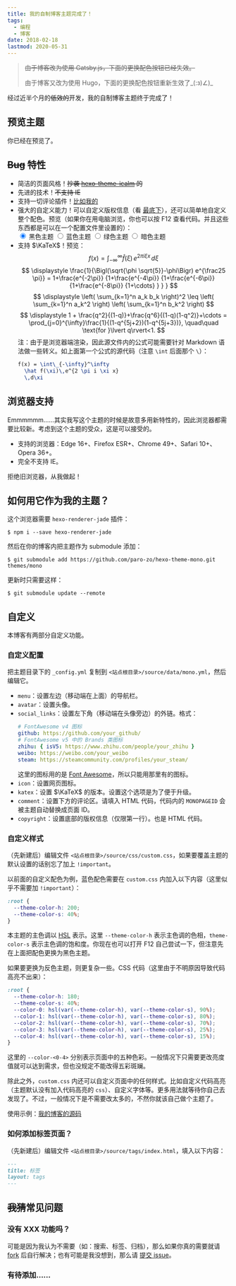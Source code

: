 ```yaml
---
title: 我的自制博客主题完成了！
tags:
  - 编程
  - 博客
date: 2018-02-18
lastmod: 2020-05-31
---
```


> ~~由于博客改为使用 Gatsby.js，下面的更换配色按钮已经失效。~~
>
> 由于博客又改为使用 Hugo，下面的更换配色按钮重新生效了_(:з)∠)_

经过近半个月的~~低效的~~开发，我的自制博客主题终于完成了！

<!-- more -->

## 预览主题

你已经在预览了。

## ~~Bug~~ 特性

<script>
  function black() {
    document.body.parentElement.style = ""
  }
  function blue() {
    document.body.parentElement.style = `
      --theme-color-h: 200;
      --theme-color-s: 40%;`
  }
  function green() {
    document.body.parentElement.style = `
      --theme-color-h: 80;
      --theme-color-s: 40%;`
  }
  function dark() {
    document.body.parentElement.style = `
      --theme-color-h: 180;
      --theme-color-s: 40%;
      --color-0: hsl(var(--theme-color-h), var(--theme-color-s), 90%);
      --color-1: hsl(var(--theme-color-h), var(--theme-color-s), 80%);
      --color-2: hsl(var(--theme-color-h), var(--theme-color-s), 70%);
      --color-3: hsl(var(--theme-color-h), var(--theme-color-s), 25%);
      --color-4: hsl(var(--theme-color-h), var(--theme-color-s), 15%);`
  }
</script>

- 简洁的页面风格！~~抄袭 [hexo-theme-icalm](https://github.com/nameoverflow/hexo-theme-icalm) 的~~
- 先进的技术！~~不支持 IE~~
- 支持一切评论插件！[比如我的](#comment)
- 强大的自定义能力！可以自定义版权信息（看 [最底下](#footer-info)），还可以简单地自定义整个配色。预览（如果你在用电脑浏览，你也可以按 F12 查看代码。并且这些东西都是可以在一个配置文件里设置的）：
  <div>
    <input type="radio" name="theme" id="theme-black" onclick="black()" checked>
    <label for="theme-black">黑色主题</label>
    <input type="radio" name="theme" id="theme-blue" onclick="blue()">
    <label for="theme-blue">蓝色主题</label>
    <input type="radio" name="theme" id="theme-green" onclick="green()">
    <label for="theme-green">绿色主题</label>
    <input type="radio" name="theme" id="theme-neg" onclick="dark()">
    <label for="theme-neg">暗色主题</label>
  </div>
- 支持 $\KaTeX$！预览：
  $$
    f(x) = \int_{-\infty}^\infty
      \hat f(\xi)\,e^{2 \pi i \xi x}
      \,d\xi
  $$
  $$
    \displaystyle \frac{1}{\Bigl(\sqrt{\phi \sqrt{5}}-\phi\Bigr) e^{\frac25 \pi}} = 1+\frac{e^{-2\pi}} {1+\frac{e^{-4\pi}} {1+\frac{e^{-6\pi}} {1+\frac{e^{-8\pi}} {1+\cdots} } } }
  $$
  $$
    \displaystyle \left( \sum_{k=1}^n a_k b_k \right)^2 \leq \left( \sum_{k=1}^n a_k^2 \right) \left( \sum_{k=1}^n b_k^2 \right)
  $$
  $$
    \displaystyle 1 +  \frac{q^2}{(1-q)}+\frac{q^6}{(1-q)(1-q^2)}+\cdots = \prod_{j=0}^{\infty}\frac{1}{(1-q^{5j+2})(1-q^{5j+3})}, \quad\quad \text{for }\lvert q\rvert<1.
  $$
  注：由于是浏览器端渲染，因此源文件内的公式可能需要针对 Markdown 语法做一些转义。如上面第一个公式的源代码（注意 `\int` 后面那个 `\`）：
  ```latex
  f(x) = \int\_{-\infty}^\infty
    \hat f(\xi)\,e^{2 \pi i \xi x}
    \,d\xi
  ```

## 浏览器支持

Emmmmmm……其实我写这个主题的时候是故意多用新特性的，因此浏览器都需要比较新。考虑到这个主题的受众，这是可以接受的。

- 支持的浏览器：Edge 16+、Firefox ESR+、Chrome 49+、Safari 10+、Opera 36+。
- 完全不支持 IE。

拒绝旧浏览器，从我做起！

## 如何用它作为我的主题？

这个浏览器需要 `hexo-renderer-jade` 插件：

```shell
$ npm i --save hexo-renderer-jade
```

然后在你的博客内把主题作为 submodule 添加：

```shell
$ git submodule add https://github.com/paro-zo/hexo-theme-mono.git themes/mono
```

更新时只需要这样：

```shell
$ git submodule update --remote
```

## 自定义

本博客有两部分自定义功能。

### 自定义配置

把主题目录下的 `_config.yml` 复制到 `<站点根目录>/source/data/mono.yml`，然后编辑它。

- `menu`：设置左边（移动端在上面）的导航栏。
- `avatar`：设置头像。
- `social_links`：设置左下角（移动端在头像旁边）的外链。格式：
  ```yaml
  # FontAwesome v4 图标
  github: https://github.com/your_github/
  # FontAwesome v5 中的 Brands 类图标
  zhihu: { isV5: https://www.zhihu.com/people/your_zhihu }
  weibo: https://weibo.com/your_weibo
  steam: https://steamcommunity.com/profiles/your_steam/
  ```
  这里的图标用的是 [Font Awesome](https://fontawesome.com/)，所以只能用那里有的图标。
- `icon`：设置网页图标。
- `katex`：设置 $\KaTeX$ 的版本。设置这个选项是为了便于升级。
- `comment`：设置下方的评论区。请填入 HTML 代码，代码内的 `MONOPAGEID` 会被主题自动替换成页面 ID。
- `copyright`：设置底部的版权信息（仅限第一行）。也是 HTML 代码。

### 自定义样式

（先新建后）编辑文件 `<站点根目录>/source/css/custom.css`，如果要覆盖主题的默认设置的话别忘了加上 `!important`。

以前面的自定义配色为例，蓝色配色需要在 `custom.css` 内加入以下内容（这里似乎不需要加 `!important`）：

```css
:root {
  --theme-color-h: 200;
  --theme-color-s: 40%;
}
```

本主题的主色调以 [HSL](https://zh.wikipedia.org/wiki/HSL%E5%92%8CHSV%E8%89%B2%E5%BD%A9%E7%A9%BA%E9%97%B4) 表示。这里 `--theme-color-h` 表示主色调的色相，`theme-color-s` 表示主色调的饱和度。你现在也可以打开 F12 自己尝试一下，但注意先在上面把配色更换为黑色主题。

如果要更换为反色主题，则更复杂一些。CSS 代码（这里由于不明原因导致代码高亮不出来）：

```css
:root {
  --theme-color-h: 180;
  --theme-color-s: 40%;
  --color-0: hsl(var(--theme-color-h), var(--theme-color-s), 90%);
  --color-1: hsl(var(--theme-color-h), var(--theme-color-s), 80%);
  --color-2: hsl(var(--theme-color-h), var(--theme-color-s), 70%);
  --color-3: hsl(var(--theme-color-h), var(--theme-color-s), 25%);
  --color-4: hsl(var(--theme-color-h), var(--theme-color-s), 15%);
}
```

这里的 `--color-<0-4>` 分别表示页面中的五种色彩。一般情况下只需要更改亮度值就可以达到需求，但也没规定不能改得五彩斑斓。

除此之外，`custom.css` 内还可以自定义页面中的任何样式。比如自定义代码高亮（主题默认没有加入代码高亮的 `css`）、自定义字体等。更多用法就等待你自己去发现了。不过，一般情况下是不需要改太多的，不然你就该自己做个主题了。

使用示例：[我的博客的源码](https://github.com/paro-zo/blog)

### 如何添加标签页面？

（先新建后）编辑文件 `<站点根目录>/source/tags/index.html`，填入以下内容：

```markdown
---
title: 标签
layout: tags
---
```

## ~~我猜~~常见问题

### 没有 XXX 功能吗？

可能是因为我认为不需要（如：搜索、标签、归档），那么如果你真的需要就请 [fork](https://github.com/paro-zo/hexo-theme-mono) 后自行解决；也有可能是我没想到，那么请 [提交 issue](https://github.com/paro-zo/hexo-theme-mono/issues)。

### 有待添加……
